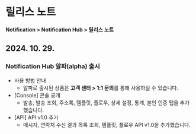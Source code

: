 <style>
.gnb_inner {
    position: fixed !important;
}
.page__rnb .lst_rnb_item .rnb_item:first-of-type a {
    display: inline !important;
}
</style>
<h1>릴리스 노트</h1>

**Notification > Notification Hub > 릴리스 노트**


## 2024. 10. 29.

### Notification Hub 알파(alpha) 출시
* 사용 방법 안내
  * 알파로 출시된 상품은 **고객 센터 > 1:1 문의**를 통해 사용하실 수 있습니다.
* [Console] 콘솔 공개
  * 발송, 발송 조회, 주소록, 템플릿, 플로우, 상세 설정, 통계, 본인 인증 탭을 추가했습니다.
* [API] API v1.0 추가
  * 메시지, 연락처 수신 결과 목록 조회, 템플릿, 플로우 API v1.0을 추가했습니다.